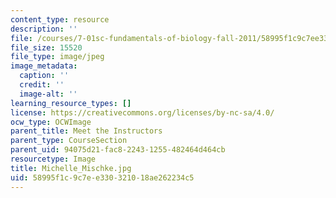 ```yaml
---
content_type: resource
description: ''
file: /courses/7-01sc-fundamentals-of-biology-fall-2011/58995f1c9c7ee330321018ae262234c5_Michelle_Mischke.jpg
file_size: 15520
file_type: image/jpeg
image_metadata:
  caption: ''
  credit: ''
  image-alt: ''
learning_resource_types: []
license: https://creativecommons.org/licenses/by-nc-sa/4.0/
ocw_type: OCWImage
parent_title: Meet the Instructors
parent_type: CourseSection
parent_uid: 94075d21-fac8-2243-1255-482464d464cb
resourcetype: Image
title: Michelle_Mischke.jpg
uid: 58995f1c-9c7e-e330-3210-18ae262234c5
---
```

